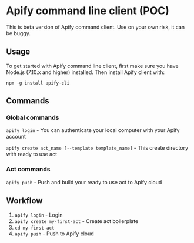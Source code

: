 # Apify command line client (POC)

This is beta version of Apify command client.
Use on your own risk, it can be buggy.

##

## Usage

To get started with Apify command line client, first make sure you have Node.js (7.10.x and higher) installed.
Then install Apify client with:

`npm -g install apify-cli`

## Commands

### Global commands


`apify login` - You can authenticate your local computer with your Apify account

`apify create act_name [--template template_name]` - This create directory with ready to use act

### Act commands

`apify push` - Push and build your ready to use act to Apify cloud

## Workflow

1. `apify login` - Login
2. `apify create my-first-act` - Create act boilerplate
3. `cd my-first-act`
4. `apify push` - Push to Apify cloud
